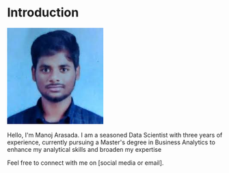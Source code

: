 # Introduction


![Manoj Arasada](manoj_arasada_linkedin.jpg)

Hello, I'm Manoj Arasada. I am a seasoned Data Scientist with three years of experience, currently pursuing a Master's degree in Business Analytics to enhance my analytical skills and broaden my expertise

Feel free to connect with me on [social media or email].
